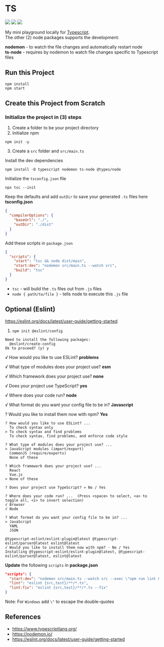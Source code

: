 # TS

<p>
    <img src="https://img.shields.io/badge/typescript-4.5.4-blue"/>
    <img src="https://img.shields.io/badge/nodemon-2.0.16-green"/>
    <img src="https://img.shields.io/badge/ts--node-10.4.0-blue"/>
</p>

My mini playground locally for [Typescript](https://www.typescriptlang.org/).<br>
The other (2) node packages supports the development:<br>

**nodemon** - to watch the file changes and automatically restart node<br>
**ts-node** - requires by nodemon to watch file changes specific to Typescript files

## Run this Project

```
npm install
npm start
```

## Create this Project from Scratch

### Initialize the project in (3) steps

1. Create a folder to be your project directory
2. Initialize npm

```
npm init -y
```

3. Create a `src` folder and `src/main.ts`<br>

Install the dev dependencies

```
npm install -D typescript nodemon ts-node @types/node
```

Initialize the `tsconfig.json` file

```
npx tsc --init
```

Keep the defaults and add `outDir` to save your generated `.ts` files here
**tsconfig.json**

```json
{
  "compilerOptions": {
    "baseUrl": "./",
    "outDir": "./dist"
  }
}
```

Add these scripts in `package.json`

```json
{
  "scripts": {
    "start": "tsc && node dist/main",
    "start:dev": "nodemon src/main.ts --watch src",
    "build": "tsc"
  }
}
```

- `tsc` - will build the `.ts` files out from `.js` files<br>
- `node { path/to/file }` - tells node to execute this `.js` file<br>

## Optional (Eslint)

https://eslint.org/docs/latest/user-guide/getting-started

1. `npm init @eslint/config`

```
Need to install the following packages:
  @eslint/create-config
Ok to proceed? (y) y
```

√ How would you like to use ESLint? **problems**

√ What type of modules does your project use? **esm**

√ Which framework does your project use? **none**

√ Does your project use TypeScript? **yes**

√ Where does your code run? **node**

√ What format do you want your config file to be in? **Javascript**

? Would you like to install them now with npm? **Yes**

```
? How would you like to use ESLint? ...
  To check syntax only
> To check syntax and find problems
  To check syntax, find problems, and enforce code style
```

```
? What type of modules does your project use? ...
> JavaScript modules (import/export)
  CommonJS (require/exports)
  None of these
```

```
? Which framework does your project use? ...
  React
  Vue.js
> None of these
```

```
? Does your project use TypeScript? » No / Yes
```

```
? Where does your code run? ...  (Press <space> to select, <a> to toggle all, <i> to invert selection)
√ Browser
√ Node
```

```
? What format do you want your config file to be in? ...
> JavaScript
  YAML
  JSON
```

```
@typescript-eslint/eslint-plugin@latest @typescript-eslint/parser@latest eslint@latest
√ Would you like to install them now with npm? · No / Yes
Installing @typescript-eslint/eslint-plugin@latest, @typescript-eslint/parser@latest, eslint@latest
```

**Update** the following `scripts` in **package.json**

```json
"scripts": {
  "start:dev": "nodemon src/main.ts --watch src --exec \"npm run lint && nodemon\"",
  "lint": "eslint {src,test}/**/*.ts",
  "lint:fix": "eslint {src,test}/**/*.ts --fix"
}
```

Note: For `Windows` add `\"` to escape the double-quotes

## References

- https://www.typescriptlang.org/
- https://nodemon.io/
- https://eslint.org/docs/latest/user-guide/getting-started
